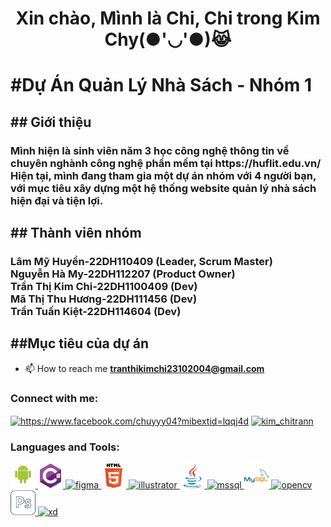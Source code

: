<h1 align="center">Xin chào, Mình là Chi, Chi trong Kim Chy(●'◡'●)😹</h1>
<h1 align="left">#Dự Án Quản Lý Nhà Sách - Nhóm 1</h1>
<h2 align="left">## Giới thiệu</h2>
<h3 align="left">Mình hiện là sinh viên năm 3 học công nghệ thông tin về chuyên nghành công nghệ phần mềm tại https://huflit.edu.vn/ <br> Hiện tại, mình đang tham gia một dự án nhóm với 4 người bạn, với mục tiêu xây dựng một hệ thống website quản lý nhà sách hiện đại và tiện lợi.  </h3>
<h2 align="left">## Thành viên nhóm</h2>
<h3 align="left">Lâm Mỹ Huyền-22DH110409 (Leader, Scrum Master)<Br>Nguyễn Hà My-22DH112207 (Product Owner)<Br>Trần Thị Kim Chi-22DH1100409 (Dev)<Br>Mã Thị Thu Hương-22DH111456 (Dev) <Br>Trần Tuấn Kiệt-22DH114604 (Dev) </h3>
<h2 align="left">##Mục tiêu của dự án</h2>

- 📫 How to reach me **tranthikimchi23102004@gmail.com**

<h3 align="left">Connect with me:</h3>
<p align="left">
<a href="https://fb.com/https://www.facebook.com/chuyyy04?mibextid=lqqj4d" target="blank"><img align="center" src="https://raw.githubusercontent.com/rahuldkjain/github-profile-readme-generator/master/src/images/icons/Social/facebook.svg" alt="https://www.facebook.com/chuyyy04?mibextid=lqqj4d" height="30" width="40" /></a>
<a href="https://instagram.com/kim_chitrann" target="blank"><img align="center" src="https://raw.githubusercontent.com/rahuldkjain/github-profile-readme-generator/master/src/images/icons/Social/instagram.svg" alt="kim_chitrann" height="30" width="40" /></a>
</p>

<h3 align="left">Languages and Tools:</h3>
<p align="left"> <a href="https://developer.android.com" target="_blank" rel="noreferrer"> <img src="https://raw.githubusercontent.com/devicons/devicon/master/icons/android/android-original-wordmark.svg" alt="android" width="40" height="40"/> </a> <a href="https://www.w3schools.com/cs/" target="_blank" rel="noreferrer"> <img src="https://raw.githubusercontent.com/devicons/devicon/master/icons/csharp/csharp-original.svg" alt="csharp" width="40" height="40"/> </a> <a href="https://www.figma.com/" target="_blank" rel="noreferrer"> <img src="https://www.vectorlogo.zone/logos/figma/figma-icon.svg" alt="figma" width="40" height="40"/> </a> <a href="https://www.w3.org/html/" target="_blank" rel="noreferrer"> <img src="https://raw.githubusercontent.com/devicons/devicon/master/icons/html5/html5-original-wordmark.svg" alt="html5" width="40" height="40"/> </a> <a href="https://www.adobe.com/in/products/illustrator.html" target="_blank" rel="noreferrer"> <img src="https://www.vectorlogo.zone/logos/adobe_illustrator/adobe_illustrator-icon.svg" alt="illustrator" width="40" height="40"/> </a> <a href="https://www.java.com" target="_blank" rel="noreferrer"> <img src="https://raw.githubusercontent.com/devicons/devicon/master/icons/java/java-original.svg" alt="java" width="40" height="40"/> </a> <a href="https://www.microsoft.com/en-us/sql-server" target="_blank" rel="noreferrer"> <img src="https://www.svgrepo.com/show/303229/microsoft-sql-server-logo.svg" alt="mssql" width="40" height="40"/> </a> <a href="https://www.mysql.com/" target="_blank" rel="noreferrer"> <img src="https://raw.githubusercontent.com/devicons/devicon/master/icons/mysql/mysql-original-wordmark.svg" alt="mysql" width="40" height="40"/> </a> <a href="https://opencv.org/" target="_blank" rel="noreferrer"> <img src="https://www.vectorlogo.zone/logos/opencv/opencv-icon.svg" alt="opencv" width="40" height="40"/> </a> <a href="https://www.photoshop.com/en" target="_blank" rel="noreferrer"> <img src="https://raw.githubusercontent.com/devicons/devicon/master/icons/photoshop/photoshop-line.svg" alt="photoshop" width="40" height="40"/> </a> <a href="https://www.adobe.com/products/xd.html" target="_blank" rel="noreferrer"> <img src="https://cdn.worldvectorlogo.com/logos/adobe-xd.svg" alt="xd" width="40" height="40"/> </a> </p>
